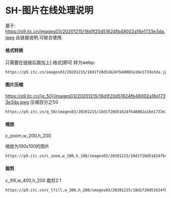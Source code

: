 # SH-图片在线处理说明
基于: https://p9.itc.cn/images03/20201215/18d1f20d51624fb48002a16e1733e3da.jpeg
此链接说明,可联合使用.
#### 格式转换
只需要在链接后面加上[.格式]即可
转为webp:
```html
https://p9.itc.cn/images03/20201215/18d1f20d51624fb48002a16e1733e3da.jpeg.webp
```
#### 图片压缩
https://p9.itc.cn/[q_50]/images03/20201215/18d1f20d51624fb48002a16e1733e3da.jpeg
压缩百分之50
```html
https://p9.itc.cn/q_50/images03/20201215/18d1f20d51624fb48002a16e1733e3da.jpeg
```


#### 缩放
c_zoom,w_200,h_200

缩放为100x100的图片
```html
https://p9.itc.cn/c_zoom,w_100,h_100/images03/20201215/18d1f20d51624fb48002a16e1733e3da.jpeg
```

#### 裁剪
c_lfill,w_400,h_200
裁剪2:1
```html
https://p9.itc.cn/c_lfill,w_300,h_200/images03/20201215/18d1f20d51624fb48002a16e1733e3da.jpeg
```

